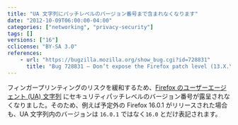 ```yaml
---
title: "UA 文字列にパッチレベルのバージョン番号まで含まれなくなります"
date: "2012-10-09T06:00:00-04:00"
categories: ["networking", "privacy-security"]
tags: []
versions: ["16"]
cclicense: "BY-SA 3.0"
references:
    - url: "https://bugzilla.mozilla.org/show_bug.cgi?id=728831"
      title: "Bug 728831 – Don’t expose the Firefox patch level (13.X.Y) in the UA string, only show the major version (13.X)"
---
```

フィンガープリンティングのリスクを緩和するため、[Firefox のユーザーエージェント (UA) 文字列](https://developer.mozilla.org/ja/docs/Web/HTTP/Gecko_user_agent_string_reference) にセキュリティパッチレベルのバージョン番号が露呈されなくなりました。そのため、例えば予定外の Firefox 16.0.1 がリリースされた場合も、UA 文字列内のバージョンは `16.0.1` ではなく`16.0` とだけ表記されます。
